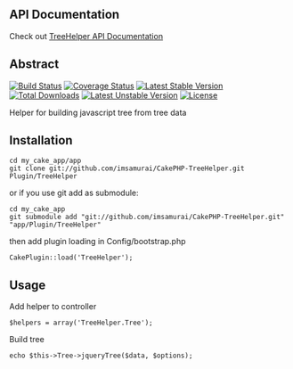 ## API Documentation

Check out [TreeHelper API Documentation](http://imsamurai.github.io/CakePHP-TreeHelper/docs/master/)

## Abstract

[![Build Status](https://travis-ci.org/imsamurai/CakePHP-TreeHelper.png)](https://travis-ci.org/imsamurai/CakePHP-TreeHelper) [![Coverage Status](https://coveralls.io/repos/imsamurai/CakePHP-TreeHelper/badge.png?branch=master)](https://coveralls.io/r/imsamurai/CakePHP-TreeHelper?branch=master) [![Latest Stable Version](https://poser.pugx.org/imsamurai/tree-helper/v/stable.png)](https://packagist.org/packages/imsamurai/tree-helper) [![Total Downloads](https://poser.pugx.org/imsamurai/tree-helper/downloads.png)](https://packagist.org/packages/imsamurai/tree-helper) [![Latest Unstable Version](https://poser.pugx.org/imsamurai/tree-helper/v/unstable.png)](https://packagist.org/packages/imsamurai/tree-helper) [![License](https://poser.pugx.org/imsamurai/tree-helper/license.png)](https://packagist.org/packages/imsamurai/tree-helper)


Helper for building javascript tree from tree data

## Installation

	cd my_cake_app/app
	git clone git://github.com/imsamurai/CakePHP-TreeHelper.git Plugin/TreeHelper

or if you use git add as submodule:

	cd my_cake_app
	git submodule add "git://github.com/imsamurai/CakePHP-TreeHelper.git" "app/Plugin/TreeHelper"

then add plugin loading in Config/bootstrap.php

	CakePlugin::load('TreeHelper');

## Usage

Add helper to controller

	$helpers = array('TreeHelper.Tree');

Build tree

	echo $this->Tree->jqueryTree($data, $options);